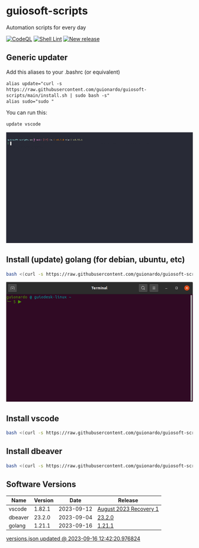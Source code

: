 # guiosoft-scripts

Automation scripts for every day

[![CodeQL](https://github.com/guionardo/guiosoft-scripts/actions/workflows/codeql-analysis.yml/badge.svg)](https://github.com/guionardo/guiosoft-scripts/actions/workflows/codeql-analysis.yml)
[![Shell Lint](https://github.com/guionardo/guiosoft-scripts/actions/workflows/shell.yml/badge.svg)](https://github.com/guionardo/guiosoft-scripts/actions/workflows/shell.yml)
[![New release](https://github.com/guionardo/guiosoft-scripts/actions/workflows/new_release.yml/badge.svg)](https://github.com/guionardo/guiosoft-scripts/actions/workflows/new_release.yml)

## Generic updater

Add this aliases to your .bashrc (or equivalent)

```
alias update="curl -s https://raw.githubusercontent.com/guionardo/guiosoft-scripts/main/install.sh | sudo bash -s"
alias sudo="sudo "
```

You can run this:

```bash
update vscode
```

![vscode](docs/vscode.gif)


## Install (update) golang (for debian, ubuntu, etc)

```bash
bash <(curl -s https://raw.githubusercontent.com/guionardo/guiosoft-scripts/main/install_golang.sh)
```

![install-golang](docs/install_golang.gif)

## Install vscode

```bash
bash <(curl -s https://raw.githubusercontent.com/guionardo/guiosoft-scripts/main/install_vscode.sh)
```

## Install dbeaver

```bash
bash <(curl -s https://raw.githubusercontent.com/guionardo/guiosoft-scripts/main/install_dbeaver.sh)
```

## Software Versions

| Name | Version | Date | Release |
|------|---------|------|---------|
| vscode | 1.82.1 | 2023-09-12 | [August 2023 Recovery 1](https://code.visualstudio.com/sha/download?build=stable&os=linux-deb-x64) |
| dbeaver | 23.2.0 | 2023-09-04 | [23.2.0](https://dbeaver.io/files/dbeaver-ce_latest_amd64.deb) |
| golang | 1.21.1 | 2023-09-16 | [1.21.1](https://golang.org/dl/go1.21.1.linux-amd64.tar.gz) |

[versions.json updated @ 2023-09-16 12:42:20.976824](versions.json)
